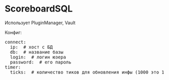 ScoreboardSQL
=============

Использует PluginManager, Vault

Конфиг:
<pre>
connect:
  ip: <host> # хост с БД
  db: <name> # название базы
  login: <login> # логин юзера
  password: <passwd> # его пароль
timer:
  ticks: <ticks> # количество тиков для обновления инфы (1000 это 1 минута, примерно)
</pre>
